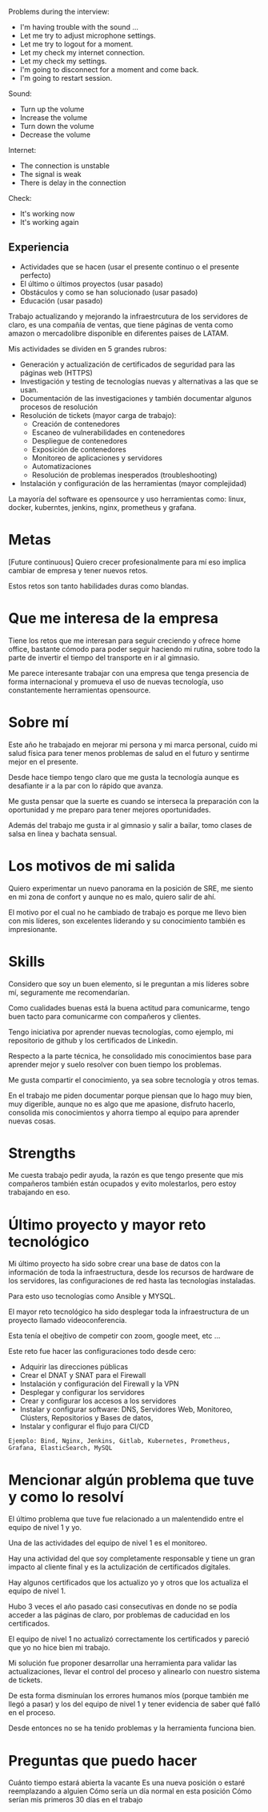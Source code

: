 
Problems during the interview:
- I'm having trouble with the sound ...
- Let me try to adjust microphone settings.
- Let me try to logout for a moment.
- Let my check my internet connection.
- Let my check my settings.
- I'm going to disconnect for a moment and come back.
- I'm going to restart session.

Sound:
- Turn up the volume
- Increase the volume
- Turn down the volume
- Decrease the volume

Internet:
- The connection is unstable
- The signal is weak
- There is delay in the connection

Check:
- It's working now
- It's working again
## Experiencia

- Actividades que se hacen (usar el presente continuo o el presente perfecto)
- El último o últimos proyectos (usar pasado)
- Obstáculos y como se han solucionado (usar pasado)
- Educación (usar pasado)

Trabajo actualizando y mejorando la infraestrcutura de los servidores de claro, es una compañía de ventas, que tiene páginas de venta como amazon o mercadolibre disponible en diferentes paises de LATAM.

Mis actividades se dividen en 5 grandes rubros:
- Generación y actualización de certificados de seguridad para las páginas web (HTTPS)
- Investigación y testing de tecnologías nuevas y alternativas a las que se usan.
- Documentación de las investigaciones y también documentar algunos procesos de resolución
- Resolución de tickets (mayor carga de trabajo):
	- Creación de contenedores
	- Escaneo de vulnerabilidades en contenedores
	- Despliegue de contenedores
	- Exposición de contenedores
	- Monitoreo de aplicaciones y servidores
	- Automatizaciones
	- Resolución de problemas inesperados (troubleshooting)
- Instalación y configuración de las herramientas (mayor complejidad)

La mayoría del software es opensource y uso herramientas como: linux, docker, kuberntes, jenkins, nginx, prometheus y grafana.

# Metas

[Future continuous]
Quiero crecer profesionalmente para mí eso implica cambiar de empresa y tener nuevos retos.

Estos retos son tanto habilidades duras como blandas.

# Que me interesa de la empresa

Tiene los retos que me interesan para seguir creciendo y ofrece home office, bastante cómodo para poder seguir haciendo mi rutina, sobre todo la parte de invertir el tiempo del transporte en ir al gimnasio.

Me parece interesante trabajar con una empresa que tenga presencia de forma internacional y promueva el uso de nuevas tecnología, uso constantemente herramientas opensource.

# Sobre mí

Este año he trabajado en mejorar mi persona y mi marca personal, cuido mi salud física para tener menos problemas de salud en el futuro y sentirme mejor en el presente.

Desde hace tiempo tengo claro que me gusta la tecnología aunque es desafiante ir a la par con lo rápido que avanza.

Me gusta pensar que la suerte es cuando se interseca la preparación con la oportunidad y me preparo para tener mejores oportunidades.

Además del trabajo me gusta ir al gimnasio y salir a bailar, tomo clases de salsa en linea y bachata sensual.

# Los motivos de mi salida

Quiero experimentar un nuevo panorama en la posición de SRE, me siento en mi zona de confort y aunque no es malo, quiero salir de ahí.

El motivo por el cual no he cambiado de trabajo es porque me llevo bien con mis líderes, son excelentes liderando y su conocimiento también es impresionante.

# Skills

Considero que soy un buen elemento, si le preguntan a mis líderes sobre mí, seguramente me recomendarían.

Como cualidades buenas está la buena actitud para comunicarme, tengo buen tacto para comunicarme con compañeros y clientes.

Tengo iniciativa por aprender nuevas tecnologías, como ejemplo, mi repositorio de github y los certificados de Linkedin.

Respecto a la parte técnica, he consolidado mis conocimientos base para aprender mejor y suelo resolver con buen tiempo los problemas.

Me gusta compartir el conocimiento, ya sea sobre tecnología y otros temas.

En el trabajo me piden documentar porque piensan que lo hago muy bien, muy digerible, aunque no es algo que me apasione, disfruto hacerlo, consolida mis conocimientos y ahorra tiempo al equipo para aprender nuevas cosas.

# Strengths

Me cuesta trabajo pedir ayuda, la razón es que tengo presente que mis compañeros también están ocupados y evito molestarlos, pero estoy trabajando en eso.

# Último proyecto y mayor reto tecnológico

Mi último proyecto ha sido sobre crear una base de datos con la información de toda la infraestructura, desde los recursos de hardware de los servidores, las configuraciones de red hasta las tecnologías instaladas.

Para esto uso tecnologías como Ansible y MYSQL.

El mayor reto tecnológico ha sido desplegar toda la infraestructura de un proyecto llamado videoconferencia.

Esta tenía el obejtivo de competir con zoom, google meet, etc ...

Este reto fue hacer las configuraciones todo desde cero:
- Adquirir las direcciones públicas
- Crear el DNAT y SNAT para el Firewall
- Instalación y configuración del Firewall y la VPN
- Desplegar y configurar los servidores 
- Crear y configurar los accesos a los servidores
- Instalar y configurar software: DNS, Servidores Web, Monitoreo, Clústers, Repositorios y Bases de datos,
- Instalar y configurar el flujo para CI/CD

`Ejemplo: Bind, Nginx, Jenkins, Gitlab, Kubernetes, Prometheus, Grafana, ElasticSearch, MySQL`

# Mencionar algún problema que tuve y como lo resolví

El último problema que tuve fue relacionado a un malentendido entre el equipo de nivel 1 y yo.

Una de las actividades del equipo de nivel 1 es el monitoreo.

Hay una actividad del que soy completamente responsable y tiene un gran impacto al cliente final y es la actulización de certificados digitales.

Hay algunos certificados que los actualizo yo y otros que los actualiza el equipo de nivel 1.

Hubo 3 veces el año pasado casi consecutivas en donde no se podía acceder a las páginas de claro, por problemas de caducidad en los certificados.

El equipo de nivel 1 no actualizó correctamente los certificados y pareció que yo no hice bien mi trabajo.

Mi solución fue proponer desarrollar una herramienta para validar las actualizaciones, llevar el control del proceso y alinearlo con nuestro sistema de tickets.

De esta forma disminuían los errores humanos míos (porque también me llegó a pasar) y los del equipo de nivel 1 y tener evidencia de saber qué falló en el proceso.

Desde entonces no se ha tenido problemas y la herramienta funciona bien.

# Preguntas que puedo hacer

Cuánto tiempo estará abierta la vacante
Es una nueva posición o estaré reemplazando a alguien
Cómo sería un día normal en esta posición
Cómo serían mis primeros 30 días en el trabajo


